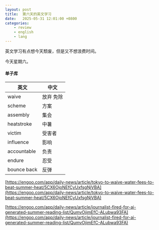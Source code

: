 ```yaml
---
layout: post
title:  第六天的英文学习
date:   2025-05-31 12:01:00 +0800
categories: 
    - review
    - english
    - lang
---
```


英文学习有点想今天颓废，但是又不想浪费时间。

今天星期六。

#### 单子库

英文 | 中文
-- | --
waive | 放弃 免除
scheme | 方案
assembly | 集会
heatstroke | 中暑
victim | 受害者
influence | 影响 
accountable | 负责
endure | 忍受
bounce back | 反弹

[https://engoo.com/app/daily-news/article/tokyo-to-waive-water-fees-to-beat-summer-heat/5CX6OjoNEfCyUxfsgNjVBA](https://engoo.com/app/daily-news/article/tokyo-to-waive-water-fees-to-beat-summer-heat/5CX6OjoNEfCyUxfsgNjVBA)

[https://engoo.com/app/daily-news/article/journalist-fired-for-ai-generated-summer-reading-list/QumvOjimEfC-ALubwa93FA](https://engoo.com/app/daily-news/article/journalist-fired-for-ai-generated-summer-reading-list/QumvOjimEfC-ALubwa93FA)